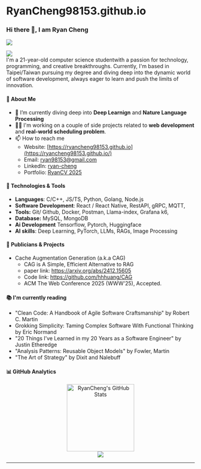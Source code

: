 # RyanCheng98153.github.io

### Hi there 👋, I am Ryan Cheng

<p align="left">
 <img src="https://readme-typing-svg.herokuapp.com/?lines=Welcome+to+my+GitHub+Profile!&center=true&width=360&height=30" />
</p>

![](https://komarev.com/ghpvc/?username=ryancheng98153) <br />
I'm a 21-year-old computer science studentwith a passion for technology, programming, and creative breakthroughs. Currently, I'm based in Taipei/Taiwan pursuing my degree and diving deep into the dynamic world of software development, always eager to learn and push the limits of innovation.

#### 📘 About Me

- 🌱 I’m currently diving deep into **Deep Learnign** and **Nature Language Processing**
- 👨‍💻 I'm working on a couple of side projects related to **web development** and **real-world scheduling problem**.
- 📫 How to reach me
  - Website: [https://ryancheng98153.github.io](https://ryancheng98153.github.io/)
  - Email: [ryan98153@gmail.com](mailto:ryan98153@gmail.com)
  - LinkedIn: [ryan-cheng](www.linkedin.com/in/ryancheng98153)
  - Portfolio: [RyanCV 2025](docs/Ryan%20CV%202025.pdf)
  
#### 🔧 Technologies & Tools

- **Languages**: C/C++, JS/TS, Python, Golang, Node.js
- **Software Development**: React / React Native, RestAPI, gRPC,  MQTT, 
- **Tools:** Git/ Github, Docker, Postman, Llama-index, Grafana k6, 
- **Database:** MySQL, MongoDB
- **Ai Development** Tensorflow, Pytorch, Huggingface 
- **AI skills**: Deep Learning, PyTorch, LLMs, RAGs, Image Processing

#### 🌟 Publicians & Projects
- Cache Augmentation Generation (a.k.a CAG) 
  - CAG is A Simple, Efficient Alternative to RAG
  - paper link: https://arxiv.org/abs/2412.15605
  - Code link: https://github.com/hhhuang/CAG
  - ACM The Web Conference 2025 (WWW'25), Accepted.

#### 📚 I'm currently reading
- "Clean Code: A Handbook of Agile Software Craftsmanship" by Robert C. Martin
- Grokking Simplicity: Taming Complex Software With Functional Thinking by Eric Normand
- "20 Things I’ve Learned in my 20 Years as a Software Engineer" by Justin Etheredge
- "Analysis Patterns: Reusable Object Models" by Fowler, Martin
- "The Art of Strategy" by Dixit and Nalebuff

#### 📊 GitHub Analytics

<p align="center">
  <a href="https://github.com/ryancheng98153/">
    <img height="180em" src="https://github-readme-stats.vercel.app/api?username=ryancheng98153&show_icons=true&theme=material-palenight" alt="RyanCheng's GitHub Stats" />
  </a>
  <br />
  <!-- 
  <a href="https://github.com/ryancheng98153/">
    <img src="https://github-readme-streak-stats.herokuapp.com/?user=ryancheng98153&theme=material_palenight" alt="RyanCheng's streak" />
  </a>
  <br />
  -->
  <a href="https://github.com/ryancheng98153/">
    <img src="https://github-readme-streak-stats.herokuapp.com/?user=ryancheng98153&theme=material-palenight"/>
  </a>
</p>

---